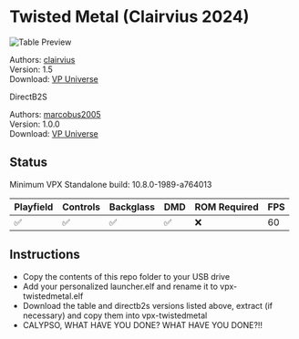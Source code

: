# Twisted Metal (Clairvius 2024)

![Table Preview](https://vpuniverse.com/screenshots/monthly_2024_06/vlcsnap-2024-06-11-16h54m05s015.png.69774c622d175534fd957af61e258fd2.png)

Authors: [clairvius](https://vpuniverse.com/profile/16134-clairvius/)  
Version: 1.5  
Download: [VP Universe](https://vpuniverse.com/files/file/20493-twisted-metal-clairvius-2024/)

DirectB2S

Authors: [marcobus2005](https://vpuniverse.com/profile/53087-marcobus2005/)  
Version: 1.0.0  
Download: [VP Universe](https://vpuniverse.com/files/file/20656-twisted-metal-clairvius-2024-animated-b2s-with-full-dmd/)


## Status 

Minimum VPX Standalone build: 10.8.0-1989-a764013

| Playfield | Controls | Backglass | DMD | ROM Required | FPS | 
|-----------|----------|-----------|-----|--------------|-----|
| :white_check_mark: | :white_check_mark: | :white_check_mark: | :white_check_mark: | :x: | 60 |

## Instructions

- Copy the contents of this repo folder to your USB drive
- Add your personalized launcher.elf and rename it to vpx-twistedmetal.elf
- Download the table and directb2s versions listed above, extract (if necessary) and copy them into vpx-twistedmetal
- CALYPSO, WHAT HAVE YOU DONE? WHAT HAVE YOU DONE?!!
